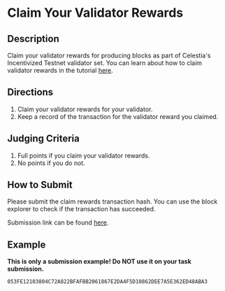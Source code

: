# Claim Your Validator Rewards

## Description

Claim your validator rewards for producing blocks as part of
Celestia's Incentivized Testnet validator set. You can learn
about how to claim validator rewards in the tutorial [here](https://docs.celestia.org/nodes/celestia-app-commands#claim-validator-rewards).

## Directions

1. Claim your validator rewards for your validator.
2. Keep a record of the transaction for the validator reward you claimed.

## Judging Criteria

1. Full points if you claim your validator rewards.
2. No points if you do not.

## How to Submit

Please submit the claim rewards transaction hash. You
can use the block explorer to check if the
transaction has succeeded.

Submission link can be found [here](https://celestia.knack.com/theblockspacerace#testnet-portal).

## Example

**This is only a submission example! Do NOT use it on your task submission.**

`053FE12103804C72A822BFAFBB2061867E2DA4F5D10862DEE7A5E362ED48ABA3`
